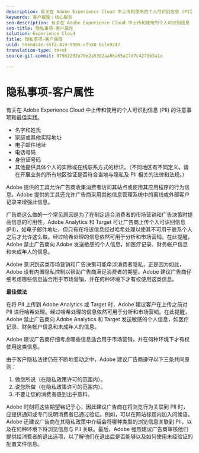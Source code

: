 ```yaml
---
description: 有关在 Adobe Experience Cloud 中上传和使用的个人可识别信息 (PII) 的注意事项和最佳实践。
keywords: 客户属性；核心服务
seo-description: 有关在 Adobe Experience Cloud 中上传和使用的个人可识别信息 (PII) 的注意事项和最佳实践。
seo-title: 隐私事项-客户属性
solution: Experience Cloud
title: 隐私事项-客户属性
uuid: 5666dc4e-55fa-419-9985-cf530 bile9247
translation-type: tm+mt
source-git-commit: 979b2202a70e2a5362aa86a65a17d7c4279b3a1a

---
```



# 隐私事项-客户属性

有关在 Adobe Experience Cloud 中上传和使用的个人可识别信息 (PII) 的注意事项和最佳实践。


<!-- <p>https://wiki.corp.adobe.com/display/omtrplatform/Visitor+Enrichment+and+privacy#VisitorEnrichmentandprivacy-INFORMATIONASSOCIATIONOPTIONS </p> -->


* 名字和姓氏
* 家庭或其他实际地址
* 电子邮件地址
* 电话号码
* 身份证号码
* 其他提供具体个人的实际或在线联系方式的标识。（不同地区有不同定义。请在开展业务的所有地区验证是否符合当地与隐私及 PII 相关的法律和法规。）


Adobe 提供的工具允许广告商收集消费者访问其站点或使用其应用程序的行为信息。Adobe 提供的工具还允许广告商采用其他信息管理系统中的离线或外部客户记录来增强此信息。

广告商这么做的一个常见原因是为了在制定适合消费者的市场营销和广告决策时提高信息的可用性。Adobe Analytics 和 Target 可让广告商上传个人可识别信息 (PII)，如电子邮件地址，但只有在将该信息经过哈希处理以使其不可用于联系个人之后才允许这么做。经过哈希处理的信息依然可用于分析和市场营销。在此提醒，Adobe 禁止广告商向 Adobe 发送敏感的个人信息，如医疗记录、财务帐户信息和未成年人的信息。

Adobe 意识到这类市场营销和广告决策可能牵涉消费者隐私，正是因为如此，Adobe 设有内置隐私控制以帮助广告商满足消费者的期望。Adobe 建议广告商仔细考虑哪些信息适合用于市场营销，并在何种环境下才有权使用这类信息。

**最佳做法**

在将 PII 上传到 Adobe Analytics 或 Target 时，Adobe 建议客户在上传之前对 PII 进行哈希处理。经过哈希处理的信息依然可用于分析和市场营销。在此提醒，Adobe 禁止广告商向 Adobe Analytics 和 Target 发送敏感的个人信息，如医疗记录、财务帐户信息和未成年人的信息。

Adobe 建议广告商仔细考虑哪些信息适合用于市场营销，并在何种环境下才有权使用这类信息。

由于客户隐私法律仍在不断地变动之中，Adobe 建议广告商遵守以下三条共同原则：

1. 做您所说（在隐私政策许可的范围内）。
1. 说您所做（在隐私政策许可的范围内）。
1. 不要让您的消费者感到出乎意料。

Adobe 时刻将这些期望铭记于心，因此建议广告商在将浏览行为关联到 PII 时，应提供通知或专门说明消费者已通过验证。例如，可以在网站标题内加入问候语。Adobe 还建议广告商在其隐私政策中介绍会将哪种类型的浏览信息关联到 PII，以及在何种环境下将浏览信息与 PII 关联。最后，Adobe 强烈建议广告商审核他们提供给消费者的退出选项，以了解他们在退出后是否能够以及如何使用未经验证的配置文件信息。

<!-- <p> <b>Vinay Geol</b> should help craft privacy regarding how all MAC uses privacy/cookies. Privacy implications around each part of the workflow. Moving from CRM to MAC. Can it include PII? What is PII? What isn't PII? </p> 
<p>CRM data is Known Data or Info. Going to combine with activity that occurs when visitor was not authenticated. PII wiki: </p> 
<p>https://wiki.corp.adobe.com/display/omtrplatform/Visitor+Enrichment+and+privacy#VisitorEnrichmentandprivacy-INFORMATIONASSOCIATIONOPTIONS </p> 
<p>Refactoring of implementation docs as it relates to privacy and cookies. </p> 
<p>Add content to https://marketing.adobe.com/resources/help/en_US/mcloud/t-publish-audience-segment.html, as follows: </p> 
<p> Audiences are not filtered based on the authentication state of a visitor. If a visitor can browse your site in un-authenticated and authenticated states, actions that occur when a visitor is un-authenticated can still cause a visitor to be included in an audience. Please review <link> to understand the full privacy implications of audience sharing. </p> 
<p>That "link" goes to a topic dedicated to PII, with this text: </p> 
<p> - Adobe Analytics allows its advertisers to upload personally identifiable information (PII) such as email addresses. When uploading PII to Adobe Analytics, Adobe recommends that the customer should hash PII prior to uploading it to Adobe. Hashed information can still be used for analysis and for marketing purposes. As a reminder, Adobe prohibits advertisers from sending sensitive personal information to Adobe Analytics, such as medical records, financial account information, and information about minors. </p> 
<p> - Adobe recommends its advertisers carefully consider which information is appropriate to use for marketing purposes and in which circumstances the advertiser has permission to use such information. </p> 
<p> - As consumer privacy law remains in flux, Adobe recommends that advertisers respect three common tenets: 1) Do what you say (in your privacy policy); 2) Say what you do (in your privacy policy); and 3) Don't surprise your consumers. </p> 
<p> - With these expectations in mind, Adobe recommends that when an advertiser associates browsing activities to PII, the advertiser provide notices/personalization indicating that the consumer is authenticated. An example of this is including a 'Hello, Jane' greeting within the header of the website. Adobe also recommends that advertisers describe in its privacy policy what type of browsing information it associates with PII and under what circumstances browsing information is associated with PII. Lastly, Adobe strongly recommends advertisers review the opt out choices they provide their consumers to understand whether and how they can use unauthenticated profile information post opt out. </p> 
<p>Possibly revamp the cookies to include privacy, with best practices: https://marketing.adobe.com/resources/help/en_US/whitepapers/cookies/ </p> -->
